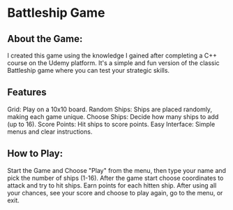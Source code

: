 # Battleship Game
 ## About the Game: 
 I created this game using the knowledge I gained after completing a C++ course on the Udemy platform. It's a simple and fun version of the classic Battleship game where you can test your strategic skills.  
 
 ## Features
 Grid: Play on a 10x10 board. Random Ships: Ships are placed randomly, making each game unique. Choose Ships: Decide how many ships to add (up to 16). Score Points: Hit ships to score points. Easy Interface: Simple menus and clear instructions.
   
 ## How to Play:  
 Start the Game and Choose "Play" from the menu, then type your name and pick the number of ships (1-16). After the game start choose coordinates to attack and try to hit ships. Earn points for each hitten ship. After using all your chances, see your score and choose to play again, go to the menu, or exit.

